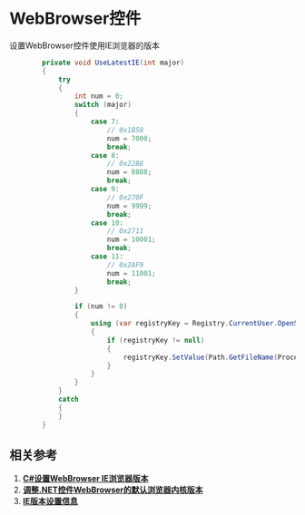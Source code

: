 # WebBrowser控件

设置WebBrowser控件使用IE浏览器的版本

```c#
        private void UseLatestIE(int major)
        {
            try
            {
                int num = 0;
                switch (major)
                {
                    case 7:
                        // 0x1B58
                        num = 7000;
                        break;
                    case 8:
                        // 0x22B8
                        num = 8888;
                        break;
                    case 9:
                        // 0x270F
                        num = 9999;
                        break;
                    case 10:
                        // 0x2711
                        num = 10001;
                        break;
                    case 11:
                        // 0x2AF9
                        num = 11001;
                        break;
                }

                if (num != 0)
                {
                    using (var registryKey = Registry.CurrentUser.OpenSubKey("SOFTWARE\\Microsoft\\Internet Explorer\\Main\\FeatureControl\\FEATURE_BROWSER_EMULATION", true))
                    {
                        if (registryKey != null)
                        {
                            registryKey.SetValue(Path.GetFileName(Process.GetCurrentProcess().MainModule.FileName), num, RegistryValueKind.DWord);
                        }
                    }
                }
            }
            catch
            {
            }
        }
```



## 相关参考

1. **[C#设置WebBrowser IE浏览器版本](https://www.cnblogs.com/guohu/p/9110121.html)**
2. **[调整.NET控件WebBrowser的默认浏览器内核版本](https://blog.csdn.net/herogui/article/details/51982474)**
3. **[IE版本设置信息](https://learn.microsoft.com/en-us/previous-versions/windows/internet-explorer/ie-developer/general-info/ee330730(v=vs.85)?redirectedfrom=MSDN)**
